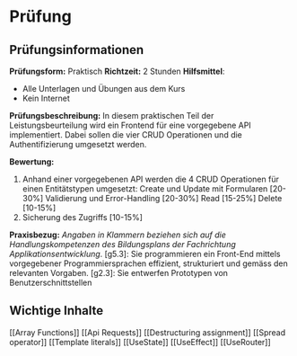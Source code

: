 # Prüfung
## Prüfungsinformationen
**Prüfungsform:** Praktisch
**Richtzeit:** 2 Stunden
**Hilfsmittel**: 
- Alle Unterlagen und Übungen aus dem Kurs
- Kein Internet

**Prüfungsbeschreibung:**
In diesem praktischen Teil der Leistungsbeurteilung wird ein Frontend für eine vorgegebene API implementiert. Dabei sollen die vier CRUD Operationen und die Authentifizierung umgesetzt werden.

**Bewertung:**
1. Anhand einer vorgegebenen API werden die 4 CRUD Operationen für einen Entitätstypen umgesetzt: Create und Update mit Formularen [20-30%] Validierung und Error-Handling [20-30%] Read [15-25%] Delete [10-15%] 
2. Sicherung des Zugriffs [10-15%]

**Praxisbezug:**
*Angaben in Klammern beziehen sich auf die Handlungskompetenzen des Bildungsplans der Fachrichtung Applikationsentwicklung*. 
[g5.3]: Sie programmieren ein Front-End mittels vorgegebener Programmiersprachen effizient, strukturiert und gemäss den relevanten Vorgaben. 
[g2.3]: Sie entwerfen Prototypen von Benutzerschnittstellen

## Wichtige Inhalte
[[Array Functions]]
[[Api Requests]]
[[Destructuring assignment]]
[[Spread operator]]
[[Template literals]]
[[UseState]]
[[UseEffect]]
[[UseRouter]]